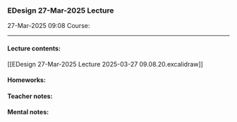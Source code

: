 ### EDesign 27-Mar-2025 Lecture

27-Mar-2025 09:08
Course:
___
#### **Lecture contents:**
[[EDesign 27-Mar-2025 Lecture 2025-03-27 09.08.20.excalidraw]]

#### **Homeworks:**

#### **Teacher notes:**

#### **Mental notes:**
